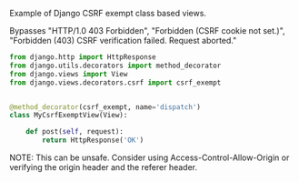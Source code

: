 Example of Django CSRF exempt class based views.

Bypasses "HTTP/1.0 403 Forbidden", "Forbidden (CSRF cookie not set.)", "Forbidden (403) CSRF verification failed. Request aborted."
```python
from django.http import HttpResponse
from django.utils.decorators import method_decorator
from django.views import View
from django.views.decorators.csrf import csrf_exempt


@method_decorator(csrf_exempt, name='dispatch')
class MyCsrfExemptView(View):

    def post(self, request):
        return HttpResponse('OK')
```

NOTE: This can be unsafe. Consider using Access-Control-Allow-Origin or verifying the origin header and the referer header.